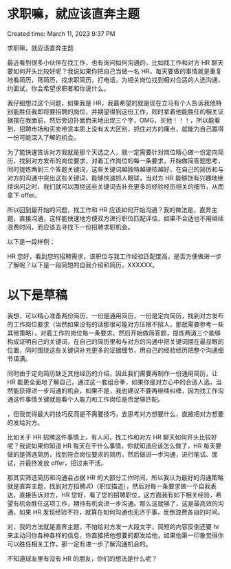 # 求职嘛，就应该直奔主题

Created time: March 11, 2023 9:37 PM

求职嘛，就应该直奔主题

最近看到很多小伙伴在找工作，也有询问如何沟通的，比如找工作和对方 HR 聊天要如何开头比较好呢？我说如果你把自己当做一名 HR，每天要做的事情就是重复地看简历，筛简历，找求职简历，打电话，为相关岗位找到相对合适的人选沟通，约面试，你会希望求职者和你说什么。

我仔细想过这个问题，如果我是 HR，我最希望的就是现在立马有个人告诉我他特别能胜任我即将要招聘的岗位，并期望得到这份工作，同时拿着他能胜任的相关证据摆在我面前，然后旁边扑面而来地出现三个字，OMG，买他！！！，所以能看到，招聘市场和买卖带货本质上没有太大区别，抓住对方的痛点，就能为自己赢得一份可能深入了解的机会。

为了能快速告诉对方我就是那个天选之人，就一定需要针对岗位精心做一份定向简历，找到对方发布的岗位要求，对着工作岗位的每一条要求，开始做简答题思考，同时提炼两到三个答题关键词，这些关键词越独特越硬核越好，在自己的简历和与对方的沟通中突出这些关键词，能够快速抓人眼球，当对方 HR 能够饶有兴趣地继续询问之时，我们就可以围绕这些关键词去补充更多的经验经历相关的细节，从而拿下 offer。

所以回到最开始的问题，找工作和 HR 应该如何开始沟通？我的做法是，直奔主题，直接沟通，这样能快速地方便双方进行职位匹配评估，如果不合适也不用继续浪费时间，而应该去寻找下一份招聘求职机会。

以下是一段样例：

HR 您好，看到您的招聘需求，该职位与我工作经验匹配度高，是否方便做进一步了解呢？以下是一段简短的自我介绍和简历，XXXXXX。

# 以下是草稿

我想，可以精心准备两份简历，一份是通用简历，一份是定向简历，找到对方发布的工作岗位要求（当然如果没有的话那很可能对方压根不招人，那就需要参考一些其他策略），对着工作的岗位每一条要求，然后开始做简答题，提炼两道三个能够构成证明自己的关键词，在自己的简历里和与对方的沟通中把关键词摆在最显眼的位置，同时围绕这些关键词补充更多的证据细节，用自己的经验经历把整个沟通细节填满。

同时由于定向简历缺乏其他经历的介绍，因此我们需要再制作一份通用简历，让 HR 能更全面地了解自己，通过这一套组合拳，如果你是对方心中的合适人选，当然能获得进一步沟通的机会，如果不是，我也建议不要再继续纠缠，因为找工作沟通这件事情关键就是看个人能力和工作岗位是否足够匹配。

，但我觉得最大的技巧反而是不需要技巧，去思考对方想要什么，直接把对方想要的发给对方。

比如关于 HR 招聘这件事情上，有人问，找工作和对方 HR 聊天如何开头比较好呢？我说如果你知道 HR 每天在干什么事情，你就知道应该怎么做了，HR 每天要做的是筛选简历，找到符合岗位要求的简历，然后做进一步沟通，进行笔试、面试，并最终发放 offer，招过来干活。

那其实筛选简历和沟通会占据 HR 的大部分工作时间，所以我认为最好的沟通策略就是直奔主题，找到对方招聘JD（职位描述），然后对每一条要求做一个自我表达，直接告诉对方，HR 您好，看了您的招聘职位，这方面我有如下相关经验，希望有机会胜任这项工作，期待有机会进一步沟通。那么这就够了，这是最高效的沟通。如果 HR 发现经验不符，就算在如何沟通也无济于事，反倒浪费各自的时间。

对，我的方法就是直奔主题，不怕给对方发一大段文字，简短的内容反倒还要 hr 来主动问你各种各样的信息，你直接把他想要的都发给他，如果他第一印象觉得你可以胜任相关工作，那一定有进一步了解沟通机会的。

不知道球友里有没有 HR 的朋友，你们的想法是什么呢？